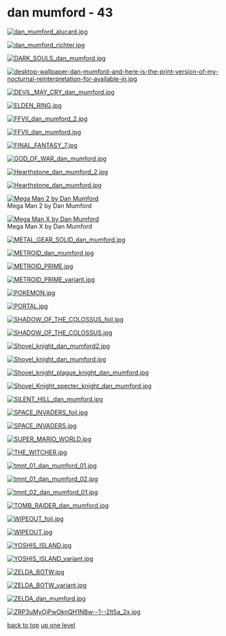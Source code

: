 # dan mumford - 43
[![dan_mumford_alucard.jpg](/mobile/dan%20mumford/dan_mumford_alucard.jpg "dan_mumford_alucard.jpg")](https://raw.githubusercontent.com/buckmanc/wallpapers/main/mobile/dan%20mumford/dan_mumford_alucard.jpg)

[![dan_mumford_richter.jpg](/mobile/dan%20mumford/dan_mumford_richter.jpg "dan_mumford_richter.jpg")](https://raw.githubusercontent.com/buckmanc/wallpapers/main/mobile/dan%20mumford/dan_mumford_richter.jpg)

[![DARK_SOULS_dan_mumford.jpg](/mobile/dan%20mumford/DARK_SOULS_dan_mumford.jpg "DARK_SOULS_dan_mumford.jpg")](https://raw.githubusercontent.com/buckmanc/wallpapers/main/mobile/dan%20mumford/DARK_SOULS_dan_mumford.jpg)

[![desktop-wallpaper-dan-mumford-and-here-is-the-print-version-of-my-nocturnal-reinterpretation-for-available-in.jpg](/mobile/dan%20mumford/desktop-wallpaper-dan-mumford-and-here-is-the-print-version-of-my-nocturnal-reinterpretation-for-available-in.jpg "desktop-wallpaper-dan-mumford-and-here-is-the-print-version-of-my-nocturnal-reinterpretation-for-available-in.jpg")](https://raw.githubusercontent.com/buckmanc/wallpapers/main/mobile/dan%20mumford/desktop-wallpaper-dan-mumford-and-here-is-the-print-version-of-my-nocturnal-reinterpretation-for-available-in.jpg)

[![DEVIL_MAY_CRY_dan_mumford.jpg](/mobile/dan%20mumford/DEVIL_MAY_CRY_dan_mumford.jpg "DEVIL_MAY_CRY_dan_mumford.jpg")](https://raw.githubusercontent.com/buckmanc/wallpapers/main/mobile/dan%20mumford/DEVIL_MAY_CRY_dan_mumford.jpg)

[![ELDEN_RING.jpg](/mobile/dan%20mumford/ELDEN_RING.jpg "ELDEN_RING.jpg")](https://raw.githubusercontent.com/buckmanc/wallpapers/main/mobile/dan%20mumford/ELDEN_RING.jpg)

[![FFVII_dan_mumford_2.jpg](/mobile/dan%20mumford/FFVII_dan_mumford_2.jpg "FFVII_dan_mumford_2.jpg")](https://raw.githubusercontent.com/buckmanc/wallpapers/main/mobile/dan%20mumford/FFVII_dan_mumford_2.jpg)

[![FFVII_dan_mumford.jpg](/mobile/dan%20mumford/FFVII_dan_mumford.jpg "FFVII_dan_mumford.jpg")](https://raw.githubusercontent.com/buckmanc/wallpapers/main/mobile/dan%20mumford/FFVII_dan_mumford.jpg)

[![FINAL_FANTASY_7.jpg](/mobile/dan%20mumford/FINAL_FANTASY_7.jpg "FINAL_FANTASY_7.jpg")](https://raw.githubusercontent.com/buckmanc/wallpapers/main/mobile/dan%20mumford/FINAL_FANTASY_7.jpg)

[![GOD_OF_WAR_dan_mumford.jpg](/mobile/dan%20mumford/GOD_OF_WAR_dan_mumford.jpg "GOD_OF_WAR_dan_mumford.jpg")](https://raw.githubusercontent.com/buckmanc/wallpapers/main/mobile/dan%20mumford/GOD_OF_WAR_dan_mumford.jpg)

[![Hearthstone_dan_mumford_2.jpg](/mobile/dan%20mumford/Hearthstone_dan_mumford_2.jpg "Hearthstone_dan_mumford_2.jpg")](https://raw.githubusercontent.com/buckmanc/wallpapers/main/mobile/dan%20mumford/Hearthstone_dan_mumford_2.jpg)

[![Hearthstone_dan_mumford.jpg](/mobile/dan%20mumford/Hearthstone_dan_mumford.jpg "Hearthstone_dan_mumford.jpg")](https://raw.githubusercontent.com/buckmanc/wallpapers/main/mobile/dan%20mumford/Hearthstone_dan_mumford.jpg)

[![Mega Man 2 by Dan Mumford](/mobile/dan%20mumford/mega_man_2_by_dan_mumford.jpg "Mega Man 2 by Dan Mumford")](https://raw.githubusercontent.com/buckmanc/wallpapers/main/mobile/dan%20mumford/mega_man_2_by_dan_mumford.jpg)\
Mega Man 2 by Dan Mumford

[![Mega Man X by Dan Mumford](/mobile/dan%20mumford/mega_man_x_by_dan_mumford.jpg "Mega Man X by Dan Mumford")](https://raw.githubusercontent.com/buckmanc/wallpapers/main/mobile/dan%20mumford/mega_man_x_by_dan_mumford.jpg)\
Mega Man X by Dan Mumford

[![METAL_GEAR_SOLID_dan_mumford.jpg](/mobile/dan%20mumford/METAL_GEAR_SOLID_dan_mumford.jpg "METAL_GEAR_SOLID_dan_mumford.jpg")](https://raw.githubusercontent.com/buckmanc/wallpapers/main/mobile/dan%20mumford/METAL_GEAR_SOLID_dan_mumford.jpg)

[![METROID_dan_mumford.jpg](/mobile/dan%20mumford/METROID_dan_mumford.jpg "METROID_dan_mumford.jpg")](https://raw.githubusercontent.com/buckmanc/wallpapers/main/mobile/dan%20mumford/METROID_dan_mumford.jpg)

[![METROID_PRIME.jpg](/mobile/dan%20mumford/METROID_PRIME.jpg "METROID_PRIME.jpg")](https://raw.githubusercontent.com/buckmanc/wallpapers/main/mobile/dan%20mumford/METROID_PRIME.jpg)

[![METROID_PRIME_variant.jpg](/mobile/dan%20mumford/METROID_PRIME_variant.jpg "METROID_PRIME_variant.jpg")](https://raw.githubusercontent.com/buckmanc/wallpapers/main/mobile/dan%20mumford/METROID_PRIME_variant.jpg)

[![POKEMON.jpg](/mobile/dan%20mumford/POKEMON.jpg "POKEMON.jpg")](https://raw.githubusercontent.com/buckmanc/wallpapers/main/mobile/dan%20mumford/POKEMON.jpg)

[![PORTAL.jpg](/mobile/dan%20mumford/PORTAL.jpg "PORTAL.jpg")](https://raw.githubusercontent.com/buckmanc/wallpapers/main/mobile/dan%20mumford/PORTAL.jpg)

[![SHADOW_OF_THE_COLOSSUS_foil.jpg](/mobile/dan%20mumford/SHADOW_OF_THE_COLOSSUS_foil.jpg "SHADOW_OF_THE_COLOSSUS_foil.jpg")](https://raw.githubusercontent.com/buckmanc/wallpapers/main/mobile/dan%20mumford/SHADOW_OF_THE_COLOSSUS_foil.jpg)

[![SHADOW_OF_THE_COLOSSUS.jpg](/mobile/dan%20mumford/SHADOW_OF_THE_COLOSSUS.jpg "SHADOW_OF_THE_COLOSSUS.jpg")](https://raw.githubusercontent.com/buckmanc/wallpapers/main/mobile/dan%20mumford/SHADOW_OF_THE_COLOSSUS.jpg)

[![Shovel_knight_dan_mumford2.jpg](/mobile/dan%20mumford/Shovel_knight_dan_mumford2.jpg "Shovel_knight_dan_mumford2.jpg")](https://raw.githubusercontent.com/buckmanc/wallpapers/main/mobile/dan%20mumford/Shovel_knight_dan_mumford2.jpg)

[![Shovel_knight_dan_mumford.jpg](/mobile/dan%20mumford/Shovel_knight_dan_mumford.jpg "Shovel_knight_dan_mumford.jpg")](https://raw.githubusercontent.com/buckmanc/wallpapers/main/mobile/dan%20mumford/Shovel_knight_dan_mumford.jpg)

[![Shovel_knight_plague_knight_dan_mumford.jpg](/mobile/dan%20mumford/Shovel_knight_plague_knight_dan_mumford.jpg "Shovel_knight_plague_knight_dan_mumford.jpg")](https://raw.githubusercontent.com/buckmanc/wallpapers/main/mobile/dan%20mumford/Shovel_knight_plague_knight_dan_mumford.jpg)

[![Shovel_Knight_specter_knight_dan_mumford.jpg](/mobile/dan%20mumford/Shovel_Knight_specter_knight_dan_mumford.jpg "Shovel_Knight_specter_knight_dan_mumford.jpg")](https://raw.githubusercontent.com/buckmanc/wallpapers/main/mobile/dan%20mumford/Shovel_Knight_specter_knight_dan_mumford.jpg)

[![SILENT_HILL_dan_mumford.jpg](/mobile/dan%20mumford/SILENT_HILL_dan_mumford.jpg "SILENT_HILL_dan_mumford.jpg")](https://raw.githubusercontent.com/buckmanc/wallpapers/main/mobile/dan%20mumford/SILENT_HILL_dan_mumford.jpg)

[![SPACE_INVADERS_foil.jpg](/mobile/dan%20mumford/SPACE_INVADERS_foil.jpg "SPACE_INVADERS_foil.jpg")](https://raw.githubusercontent.com/buckmanc/wallpapers/main/mobile/dan%20mumford/SPACE_INVADERS_foil.jpg)

[![SPACE_INVADERS.jpg](/mobile/dan%20mumford/SPACE_INVADERS.jpg "SPACE_INVADERS.jpg")](https://raw.githubusercontent.com/buckmanc/wallpapers/main/mobile/dan%20mumford/SPACE_INVADERS.jpg)

[![SUPER_MARIO_WORLD.jpg](/mobile/dan%20mumford/SUPER_MARIO_WORLD.jpg "SUPER_MARIO_WORLD.jpg")](https://raw.githubusercontent.com/buckmanc/wallpapers/main/mobile/dan%20mumford/SUPER_MARIO_WORLD.jpg)

[![THE_WITCHER.jpg](/mobile/dan%20mumford/THE_WITCHER.jpg "THE_WITCHER.jpg")](https://raw.githubusercontent.com/buckmanc/wallpapers/main/mobile/dan%20mumford/THE_WITCHER.jpg)

[![tmnt_01_dan_mumford_01.jpg](/mobile/dan%20mumford/tmnt_01_dan_mumford_01.jpg "tmnt_01_dan_mumford_01.jpg")](https://raw.githubusercontent.com/buckmanc/wallpapers/main/mobile/dan%20mumford/tmnt_01_dan_mumford_01.jpg)

[![tmnt_01_dan_mumford_02.jpg](/mobile/dan%20mumford/tmnt_01_dan_mumford_02.jpg "tmnt_01_dan_mumford_02.jpg")](https://raw.githubusercontent.com/buckmanc/wallpapers/main/mobile/dan%20mumford/tmnt_01_dan_mumford_02.jpg)

[![tmnt_02_dan_mumford_01.jpg](/mobile/dan%20mumford/tmnt_02_dan_mumford_01.jpg "tmnt_02_dan_mumford_01.jpg")](https://raw.githubusercontent.com/buckmanc/wallpapers/main/mobile/dan%20mumford/tmnt_02_dan_mumford_01.jpg)

[![TOMB_RAIDER_dan_mumford.jpg](/mobile/dan%20mumford/TOMB_RAIDER_dan_mumford.jpg "TOMB_RAIDER_dan_mumford.jpg")](https://raw.githubusercontent.com/buckmanc/wallpapers/main/mobile/dan%20mumford/TOMB_RAIDER_dan_mumford.jpg)

[![WIPEOUT_foil.jpg](/mobile/dan%20mumford/WIPEOUT_foil.jpg "WIPEOUT_foil.jpg")](https://raw.githubusercontent.com/buckmanc/wallpapers/main/mobile/dan%20mumford/WIPEOUT_foil.jpg)

[![WIPEOUT.jpg](/mobile/dan%20mumford/WIPEOUT.jpg "WIPEOUT.jpg")](https://raw.githubusercontent.com/buckmanc/wallpapers/main/mobile/dan%20mumford/WIPEOUT.jpg)

[![YOSHIS_ISLAND.jpg](/mobile/dan%20mumford/YOSHIS_ISLAND.jpg "YOSHIS_ISLAND.jpg")](https://raw.githubusercontent.com/buckmanc/wallpapers/main/mobile/dan%20mumford/YOSHIS_ISLAND.jpg)

[![YOSHIS_ISLAND_variant.jpg](/mobile/dan%20mumford/YOSHIS_ISLAND_variant.jpg "YOSHIS_ISLAND_variant.jpg")](https://raw.githubusercontent.com/buckmanc/wallpapers/main/mobile/dan%20mumford/YOSHIS_ISLAND_variant.jpg)

[![ZELDA_BOTW.jpg](/mobile/dan%20mumford/ZELDA_BOTW.jpg "ZELDA_BOTW.jpg")](https://raw.githubusercontent.com/buckmanc/wallpapers/main/mobile/dan%20mumford/ZELDA_BOTW.jpg)

[![ZELDA_BOTW_variant.jpg](/mobile/dan%20mumford/ZELDA_BOTW_variant.jpg "ZELDA_BOTW_variant.jpg")](https://raw.githubusercontent.com/buckmanc/wallpapers/main/mobile/dan%20mumford/ZELDA_BOTW_variant.jpg)

[![ZELDA_dan_mumford.jpg](/mobile/dan%20mumford/ZELDA_dan_mumford.jpg "ZELDA_dan_mumford.jpg")](https://raw.githubusercontent.com/buckmanc/wallpapers/main/mobile/dan%20mumford/ZELDA_dan_mumford.jpg)

[![ZRP3uMyOjPwOknQH1NBw--1--2lt5a_2x.jpg](/mobile/dan%20mumford/ZRP3uMyOjPwOknQH1NBw--1--2lt5a_2x.jpg "ZRP3uMyOjPwOknQH1NBw--1--2lt5a_2x.jpg")](https://raw.githubusercontent.com/buckmanc/wallpapers/main/mobile/dan%20mumford/ZRP3uMyOjPwOknQH1NBw--1--2lt5a_2x.jpg)



[back to top](#)
[up one level](/mobile/README.MD)
